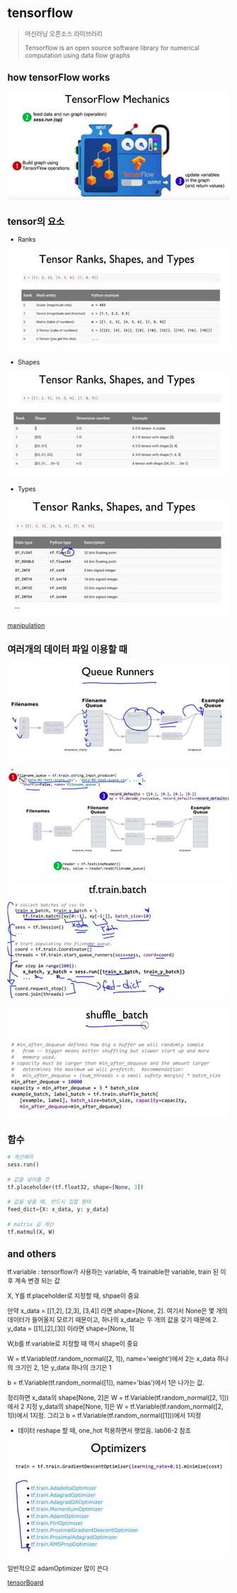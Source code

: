 # tensorflow

> 머신러닝 오픈소스 라이브러리
>
> Tensorflow is an open source software library for numerical computation using data flow graphs





## how tensorFlow works



![im01](./01.jpg)







## tensor의 요소



* Ranks



![im02](./02.jpg)





* Shapes

![im03](./03.jpg)





* Types

![im04](./04.jpg)





[manipulation](./manipulation)





## 여러개의 데이터 파일 이용할 때



![im05](./05.jpg)

![im06](./06.jpg)



![im07](./07.jpg)





![ddd](./ddd.jpg)



## 함수

 ```python
# 계산해라
sess.run()

# 값을 넣어줄 것
tf.placeholder(tf.float32, shape=[None, 3])

# 값을 넣을 때, 반드시 집합 형태
feed_dict={X: x_data, y: y_data}

# matrix 곱 계산
tf.matmul(X, W)


 ```





## and others

tf.variable : tensorflow가 사용하는 variable, 즉 trainable한 variable, train 된 이후 계속 변경 되는 값

X, Y를 tf.placeholder로 지정할 때, shpae이 중요

만약 x_data = [[1,2], [2,3], [3,4]] 라면 shape=[None, 2]. 여기서 None은 몇 개의 데이터가 들어올지 모르기 때문이고, 하나의 x_data는 두 개의 값을 갖기 때문에 2. y_data = [[1],[2],[3]] 이라면 shape=[None, 1]



W,b를 tf.variable로 지정할 때 역시 shape이 중요

W = tf.Variable(tf.random_normal([2, 1]), name='weight')에서 2는 x_data 하나의 크기인 2, 1은 y_data 하나의 크기은 1

b = tf.Variable(tf.random_normal([1]), name='bias')에서 1은 나가는 값.



정리하면 x_data의 shape[None, 2]은 W = tf.Variable(tf.random_normal([2, 1]))에서 2 지정 y_data의 shape[None, 1]은 W = tf.Variable(tf.random_normal([2, 1]))에서 1지정. 그리고 b = tf.Variable(tf.random_normal([1]))에서 1지정



- 데이터 reshape 할 때, one_hot 적용하면서 햇었음. lab06-2 참조









![08](./08.jpg)



일반적으로 adamOptimizer 많이 쓴다



[tensorBoard](./tensorBoard)
